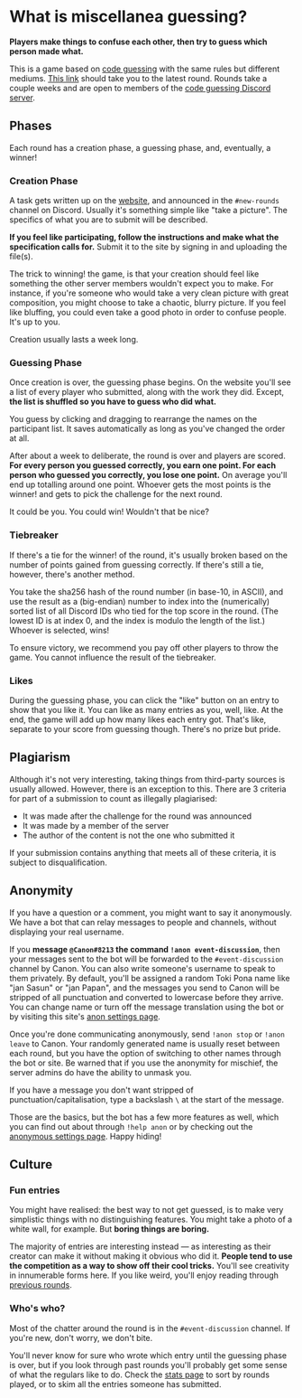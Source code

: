 # What is miscellanea guessing?
__Players make things to confuse each other, then try to guess which person made what.__

This is a game based on [code guessing](https://codeguessing.gay/info) with the same rules but different mediums. [This link](/) should take you to the latest round. Rounds take a couple weeks and are open to members of the [code guessing Discord server](https://discord.gg/gUNZvN3k7p).

## Phases
Each round has a creation phase, a guessing phase, and, eventually, a winner!

### Creation Phase
A task gets written up on the [website](/), and announced in the `#new-rounds` channel on Discord. Usually it's something simple like "take a picture". The specifics of what you are to submit will be described.

__If you feel like participating, follow the instructions and make what the specification calls for.__
Submit it to the site by signing in and uploading the file(s).

The trick to winning! the game, is that your creation should feel like something the other server members wouldn't expect you to make.
For instance, if you're someone who would take a very clean picture with great composition, you might choose to take a chaotic, blurry picture. If you feel like bluffing, you could even take a good photo in order to confuse people. It's up to you.

Creation usually lasts a week long.

### Guessing Phase
Once creation is over, the guessing phase begins. On the website you'll see a list of every player who submitted, along with the work they did. Except, __the list is shuffled so you have to guess who did what.__

You guess by clicking and dragging to rearrange the names on the participant list. It saves automatically as long as you've changed the order at all.


After about a week to deliberate, the round is over and players are scored. __For every person you guessed correctly, you earn one point. For each person who guessed you correctly, you lose one point.__ On average you'll end up totalling around one point. Whoever gets the most points is the winner! and gets to pick the challenge for the next round.

It could be you. You could win! Wouldn't that be nice?

### Tiebreaker
If there's a tie for the winner! of the round, it's usually broken based on the number of points gained from guessing correctly. If there's still a tie, however, there's another method.

You take the sha256 hash of the round number (in base-10, in ASCII), and use the result as a (big-endian) number to index into the (numerically) sorted list of all Discord IDs who tied for the top score in the round. (The lowest ID is at index 0, and the index is modulo the length of the list.) Whoever is selected, wins!

To ensure victory, we recommend you pay off other players to throw the game. You cannot influence the result of the tiebreaker.

### Likes
During the guessing phase, you can click the "like" button on an entry to show that you like it. You can like as many entries as you, well, like. At the end, the game will add up how many likes each entry got. That's like, separate to your score from guessing though. There's no prize but pride.

## Plagiarism
Although it's not very interesting, taking things from third-party sources is usually allowed. However, there is an exception to this. There are 3 criteria for part of a submission to count as illegally plagiarised:
- It was made after the challenge for the round was announced
- It was made by a member of the server
- The author of the content is not the one who submitted it

If your submission contains anything that meets all of these criteria, it is subject to disqualification.

## Anonymity
If you have a question or a comment, you might want to say it anonymously. We have a bot that can relay messages to people and channels, without displaying your real username.

If you __message `@Canon#8213` the command `!anon event-discussion`__, then your messages sent to the bot will be forwarded to the `#event-discussion` channel by Canon. You can also write someone's username to speak to them privately. By default, you'll be assigned a random Toki Pona name like "jan Sasun" or "jan Papan", and the messages you send to Canon will be stripped of all punctuation and converted to lowercase before they arrive. You can change name or turn off the message translation using the bot or by visiting this site's [anon settings page](/anon).

Once you're done communicating anonymously, send `!anon stop` or `!anon leave` to Canon. Your randomly generated name is usually reset between each round, but you have the option of switching to other names through the bot or site. Be warned that if you use the anonymity for mischief, the server admins do have the ability to unmask you.

If you have a message you don't want stripped of punctuation/capitalisation, type a backslash `\` at the start of the message.

Those are the basics, but the bot has a few more features as well, which you can find out about through `!help anon` or by checking out the [anonymous settings page](/anon). Happy hiding!

## Culture

### Fun entries
You might have realised: the best way to not get guessed, is to make very simplistic things with no distinguishing features. You might take a photo of a white wall, for example. But __boring things are boring.__

The majority of entries are interesting instead — as interesting as their creator can make it without making it obvious who did it. __People tend to use the competition as a way to show off their cool tricks.__ You'll see creativity in innumerable forms here. If you like weird, you'll enjoy reading through [previous rounds](/index/).

### Who's who?
Most of the chatter around the round is in the `#event-discussion` channel. If you're new, don't worry, we don't bite.

You'll never know for sure who wrote which entry until the guessing phase is over, but if you look through past rounds you'll probably get some sense of what the regulars like to do. Check the [stats page](/stats/) to sort by rounds played, or to skim all the entries someone has submitted.
